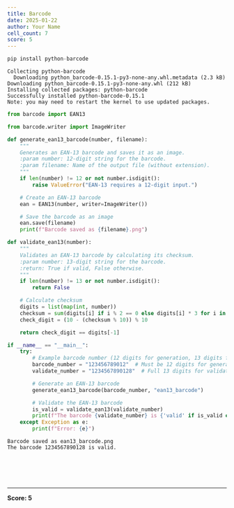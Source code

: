```yaml
---
title: Barcode
date: 2025-01-22
author: Your Name
cell_count: 7
score: 5
---
```


```python
pip install python-barcode

```

    Collecting python-barcode
      Downloading python_barcode-0.15.1-py3-none-any.whl.metadata (2.3 kB)
    Downloading python_barcode-0.15.1-py3-none-any.whl (212 kB)
    Installing collected packages: python-barcode
    Successfully installed python-barcode-0.15.1
    Note: you may need to restart the kernel to use updated packages.



```python
from barcode import EAN13
```


```python
from barcode.writer import ImageWriter
```


```python
def generate_ean13_barcode(number, filename):
    """
    Generates an EAN-13 barcode and saves it as an image.
    :param number: 12-digit string for the barcode.
    :param filename: Name of the output file (without extension).
    """
    if len(number) != 12 or not number.isdigit():
        raise ValueError("EAN-13 requires a 12-digit input.")

    # Create an EAN-13 barcode
    ean = EAN13(number, writer=ImageWriter())

    # Save the barcode as an image
    ean.save(filename)
    print(f"Barcode saved as {filename}.png")

def validate_ean13(number):
    """
    Validates an EAN-13 barcode by calculating its checksum.
    :param number: 13-digit string for the barcode.
    :return: True if valid, False otherwise.
    """
    if len(number) != 13 or not number.isdigit():
        return False

    # Calculate checksum
    digits = list(map(int, number))
    checksum = sum(digits[i] if i % 2 == 0 else digits[i] * 3 for i in range(12))
    check_digit = (10 - (checksum % 10)) % 10

    return check_digit == digits[-1]

if __name__ == "__main__":
    try:
        # Example barcode number (12 digits for generation, 13 digits for validation)
        barcode_number = "123456789012"  # Must be 12 digits for generation
        validate_number = "1234567890128"  # Full 13 digits for validation

        # Generate an EAN-13 barcode
        generate_ean13_barcode(barcode_number, "ean13_barcode")

        # Validate the EAN-13 barcode
        is_valid = validate_ean13(validate_number)
        print(f"The barcode {validate_number} is {'valid' if is_valid else 'invalid'}.")
    except Exception as e:
        print(f"Error: {e}")

```

    Barcode saved as ean13_barcode.png
    The barcode 1234567890128 is valid.



```python

```


```python

            
```


```python

```


---
**Score: 5**

